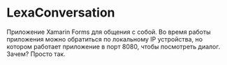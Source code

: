 # LexaConversation
Приложение Xamarin Forms для общения с собой.
Во время работы приложения можно обратиться по локальному IP устройства, но котором работает приложение в порт 8080, чтобы посмотреть диалог.
Зачем? Просто так.

